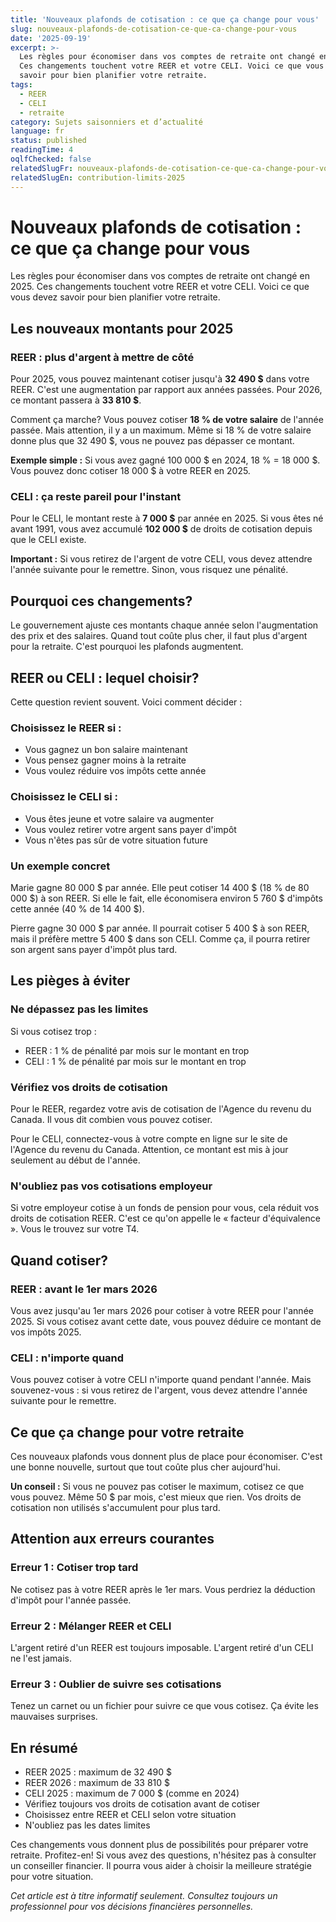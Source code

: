```yaml
---
title: 'Nouveaux plafonds de cotisation : ce que ça change pour vous'
slug: nouveaux-plafonds-de-cotisation-ce-que-ca-change-pour-vous
date: '2025-09-19'
excerpt: >-
  Les règles pour économiser dans vos comptes de retraite ont changé en 2025.
  Ces changements touchent votre REER et votre CELI. Voici ce que vous devez
  savoir pour bien planifier votre retraite.
tags:
  - REER
  - CELI
  - retraite
category: Sujets saisonniers et d’actualité
language: fr
status: published
readingTime: 4
oqlfChecked: false
relatedSlugFr: nouveaux-plafonds-de-cotisation-ce-que-ca-change-pour-vous
relatedSlugEn: contribution-limits-2025
---
```

# Nouveaux plafonds de cotisation : ce que ça change pour vous

Les règles pour économiser dans vos comptes de retraite ont changé en 2025. Ces changements touchent votre REER et votre CELI. Voici ce que vous devez savoir pour bien planifier votre retraite.

## Les nouveaux montants pour 2025

### REER : plus d'argent à mettre de côté

Pour 2025, vous pouvez maintenant cotiser jusqu'à **32 490 $** dans votre REER. C'est une augmentation par rapport aux années passées. Pour 2026, ce montant passera à **33 810 $**.

Comment ça marche? Vous pouvez cotiser **18 % de votre salaire** de l'année passée. Mais attention, il y a un maximum. Même si 18 % de votre salaire donne plus que 32 490 $, vous ne pouvez pas dépasser ce montant.

**Exemple simple :** Si vous avez gagné 100 000 $ en 2024, 18 % = 18 000 $. Vous pouvez donc cotiser 18 000 $ à votre REER en 2025.

### CELI : ça reste pareil pour l'instant

Pour le CELI, le montant reste à **7 000 $** par année en 2025. Si vous êtes né avant 1991, vous avez accumulé **102 000 $** de droits de cotisation depuis que le CELI existe.

**Important :** Si vous retirez de l'argent de votre CELI, vous devez attendre l'année suivante pour le remettre. Sinon, vous risquez une pénalité.

## Pourquoi ces changements?

Le gouvernement ajuste ces montants chaque année selon l'augmentation des prix et des salaires. Quand tout coûte plus cher, il faut plus d'argent pour la retraite. C'est pourquoi les plafonds augmentent.

## REER ou CELI : lequel choisir?

Cette question revient souvent. Voici comment décider :

### Choisissez le REER si :
- Vous gagnez un bon salaire maintenant
- Vous pensez gagner moins à la retraite
- Vous voulez réduire vos impôts cette année

### Choisissez le CELI si :
- Vous êtes jeune et votre salaire va augmenter
- Vous voulez retirer votre argent sans payer d'impôt
- Vous n'êtes pas sûr de votre situation future

### Un exemple concret

Marie gagne 80 000 $ par année. Elle peut cotiser 14 400 $ (18 % de 80 000 $) à son REER. Si elle le fait, elle économisera environ 5 760 $ d'impôts cette année (40 % de 14 400 $).

Pierre gagne 30 000 $ par année. Il pourrait cotiser 5 400 $ à son REER, mais il préfère mettre 5 400 $ dans son CELI. Comme ça, il pourra retirer son argent sans payer d'impôt plus tard.

## Les pièges à éviter

### Ne dépassez pas les limites

Si vous cotisez trop :
- REER : 1 % de pénalité par mois sur le montant en trop
- CELI : 1 % de pénalité par mois sur le montant en trop

### Vérifiez vos droits de cotisation

Pour le REER, regardez votre avis de cotisation de l'Agence du revenu du Canada. Il vous dit combien vous pouvez cotiser.

Pour le CELI, connectez-vous à votre compte en ligne sur le site de l'Agence du revenu du Canada. Attention, ce montant est mis à jour seulement au début de l'année.

### N'oubliez pas vos cotisations employeur

Si votre employeur cotise à un fonds de pension pour vous, cela réduit vos droits de cotisation REER. C'est ce qu'on appelle le « facteur d'équivalence ». Vous le trouvez sur votre T4.

## Quand cotiser?

### REER : avant le 1er mars 2026
Vous avez jusqu'au 1er mars 2026 pour cotiser à votre REER pour l'année 2025. Si vous cotisez avant cette date, vous pouvez déduire ce montant de vos impôts 2025.

### CELI : n'importe quand
Vous pouvez cotiser à votre CELI n'importe quand pendant l'année. Mais souvenez-vous : si vous retirez de l'argent, vous devez attendre l'année suivante pour le remettre.

## Ce que ça change pour votre retraite

Ces nouveaux plafonds vous donnent plus de place pour économiser. C'est une bonne nouvelle, surtout que tout coûte plus cher aujourd'hui.

**Un conseil :** Si vous ne pouvez pas cotiser le maximum, cotisez ce que vous pouvez. Même 50 $ par mois, c'est mieux que rien. Vos droits de cotisation non utilisés s'accumulent pour plus tard.

## Attention aux erreurs courantes

### Erreur 1 : Cotiser trop tard
Ne cotisez pas à votre REER après le 1er mars. Vous perdriez la déduction d'impôt pour l'année passée.

### Erreur 2 : Mélanger REER et CELI
L'argent retiré d'un REER est toujours imposable. L'argent retiré d'un CELI ne l'est jamais.

### Erreur 3 : Oublier de suivre ses cotisations
Tenez un carnet ou un fichier pour suivre ce que vous cotisez. Ça évite les mauvaises surprises.

## En résumé

- REER 2025 : maximum de 32 490 $
- REER 2026 : maximum de 33 810 $
- CELI 2025 : maximum de 7 000 $ (comme en 2024)
- Vérifiez toujours vos droits de cotisation avant de cotiser
- Choisissez entre REER et CELI selon votre situation
- N'oubliez pas les dates limites

Ces changements vous donnent plus de possibilités pour préparer votre retraite. Profitez-en! Si vous avez des questions, n'hésitez pas à consulter un conseiller financier. Il pourra vous aider à choisir la meilleure stratégie pour votre situation.

*Cet article est à titre informatif seulement. Consultez toujours un professionnel pour vos décisions financières personnelles.*
